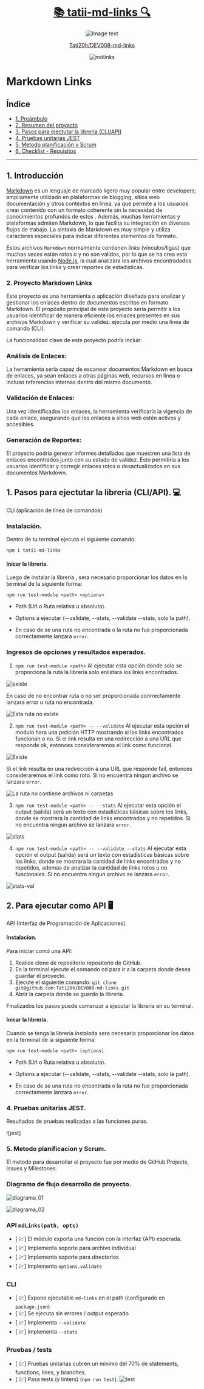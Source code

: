 <div align="center">
    <a href="https://www.npmjs.com/package/tatii-md-links"> <h1>📚 tatii-md-links 🔍 </h1></a>


 ![Image text](./img/icongithub.png)

  <a href="https://github.com/Tati20h/DEV008-md-links"> Tati20h/DEV008-md-links </a>

  ![mdlinks](https://github.com/Tati20h/DEV008-md-links/blob/main/img/mdlinks.png)

</div>

# Markdown Links
## Índice
* [1. Preámbulo](#1-Introducción)
* [2. Resumen del proyecto](#2-Resumen-del-proyecto)
* [3. Pasos para ejectutar la libreria (CLI/API)](#3-Como-ejectutar-la-libreria-(CLI/API))
* [4. Pruebas unitarias JEST](#4-Pruebas-unitarias-JEST)
* [5. Metodo planificación y Scrum](#5-Metodo-planificación-y-Scrum)
* [6. Checklist - Requisitos](#6-Checklist--Requisitos)

***

## 1. Introducción

[Markdown](https://es.wikipedia.org/wiki/Markdown) es un lenguaje de marcado ligero muy popular entre developers; ampliamente utilizado en plataformas de blogging, sitios web documentación y otros contextos en línea, ya que permite a los usuarios crear contenido con un formato coherente sin la necesidad de conocimientos profundos de estos . Además, muchas herramientas y plataformas admiten Markdown, lo que facilita su integración en diversos flujos de trabajo.
La sintaxis de Markdown es muy simple y utiliza caracteres especiales para indicar diferentes elementos de formato.

Estos archivos `Markdown` normalmente contienen _links_ (vínculos/ligas) que
muchas veces están rotos o y no son válidos, por lo que se ha crea esta
herramienta usando [Node.js](https://nodejs.org/), la cual analizara los
archivos encontradados para verificar los links y crear reportes de estadisticas.


### 2. Proyecto Markdown Links
Este proyecto es una herramienta o aplicación diseñada para analizar y gestionar los enlaces dentro de documentos escritos en formato Markdown.
El propósito principal de este proyecto sería permitir a los usuarios identificar de manera eficiente los enlaces presentes en sus archivos Markdown y verificar su validez. ejecuta por medio  una línea de comando (CLI).

La funcionalidad clave de este proyecto podría incluir:

### Análisis de Enlaces:
La herramienta sería capaz de escanear documentos Markdown en busca de enlaces, ya sean enlaces a otras páginas web, recursos en línea o incluso referencias internas dentro del mismo documento.

### Validación de Enlaces:
 Una vez identificados los enlaces, la herramienta verificaría la vigencia de cada enlace, asegurando que los enlaces a sitios web estén activos y accesibles.

### Generación de Reportes:
El proyecto podría generar informes detallados que muestren una lista de enlaces encontrados junto con su estado de validez. Esto permitiría a los usuarios identificar y corregir enlaces rotos o desactualizados en sus documentos Markdown.



## 1. Pasos para ejectutar la libreria (CLI/API). :computer:
CLI (aplicación de línea de comandos)

### Instalación.
Dentro de tu terminal ejecuta el siguiente comando:

  `npm i tatii-md-links`

#### Inicar la libreria.
Luego de instalar la libreria , sera necesario proporcionar los datos en la terminal de la siguiente forma:

`npm run test-module <path> <options>`

- Path (Url o Ruta relativa u absoluta).

- Options a ejecutar (--validate, --stats, --validate --stats, solo la path).

- En caso de se una ruta no encontrada o la ruta no fue proporcionada correctamente lanzara `error`.

### Ingresos de opciones y resultados esperados.

1. `npm run test-module <path>`
Al ejecutar esta opción donde solo se proporciona la ruta la libreria solo enlistara los links encontrados.

![existe](./img/path.png)

En caso de no encontrar ruta o no ser proporcionada conrrectamente lanzara error u ruta no encontrada.

![Esta ruta no existe](./img/path_Error.png)


2. `npm run test-module <path> -- --validate`
Al ejecutar esta opción el modulo hara una petición HTTP mostrando si los links encontrados funcionan o no.
Si el link resulta en una redirección a una URL que responde ok, entonces consideraremos el link como funcional.

![Existe](./img/path-validate.png)

Si el link resulta en una redirección a una URL que responde fail, entonces consideraremos el link como roto.
Si no encuentra ningun archivo se lanzara `error`.

![La ruta no contiene archivos ni carpetas](./img/patsh-validate-Error.png)


3. `npm run test-module <path> -- --stats`
Al ejecutar esta opción el output (salida) será un texto con estadísticas básicas sobre los links, donde se mostrara
la cantidad de links encontrados y no repetidos.
Si no encuentra ningun archivo se lanzara `error`.

![stats](./img/stats.png)


4. `npm run test-module <path> -- --validate --stats`
Al ejecutar esta opción el output (salida) será un texto con estadísticas básicas sobre los links, donde se mostrara
la cantidad de links encontrados y no repetidos, ademas de analizar la cantidad de links rotos u no funcionales.
Si no encuentra ningun archivo se lanzara `error`.

![stats-val](./img/stats%3Dvalidate.png)

## 2. Para ejecutar como API :desktop_computer:
API (Interfaz de Programación de Aplicaciones).

#### Instalacion.

Para iniciar comó una API:

1. Realice clone de repositorio repositorio de GitHub.
2. En la terminal ejecute el comando cd para ir a la carpeta donde desea guardar el proyecto.
3. Ejecute el siguiente comando:
`git clone git@github.com:Tati20h/DEV008-md-links.git`
4. Abrir la carpeta donde se guardo la libreria.

Finalizados los pasos puede comenzar a ejecutar la libreria en su terminal.

#### Inicar la libreria.
Cuando se tenga la libreria instalada sera necesario proporcionar los datos en la terminal de la siguiente forma:

`npm run test-module <path> [options]`

- Path (Url o Ruta relativa u absoluta).

- Options a ejecutar (--validate, --stats, --validate --stats, solo la path).

- En caso de se una ruta no encontrada o la ruta no fue proporcionada correctamente lanzara `error`.

### 4. Pruebas unitarias JEST.
Resultados de pruebas realizadas a las funciones puras.

![jest]

### 5. Metodo planificacion y Scrum.
El metodo para desarrollar el proyecto fue por medio de GitHub Projects, Issues y Milestones.

### Diagrama de flujo desarrollo de proyecto.

![diagrama_01](https://github.com/Tati20h/DEV008-md-links/blob/main/img/Diagrama_01.png?raw=true)

![diagrama_02](https://github.com/Tati20h/DEV008-md-links/blob/main/img/Diagrama_02.png?raw=true)



### API `mdLinks(path, opts)`

* [ :chart:] El módulo exporta una función con la interfaz (API) esperada.
* [ :chart:] Implementa soporte para archivo individual
* [ :chart:] Implementa soporte para directorios
* [ :chart:] Implementa `options.validate`

### CLI

* [ :chart:] Expone ejecutable `md-links` en el path (configurado en `package.json`)
* [ :chart:] Se ejecuta sin errores / output esperado
* [ :chart:] Implementa `--validate`
* [ :chart:] Implementa `--stats`

### Pruebas / tests

* [ :chart:] Pruebas unitarias cubren un mínimo del 70% de statements, functions,
  lines, y branches.
* [ :chart:] Pasa tests (y linters) (`npm run test`).
![test](./img/tests-coverage.png)
